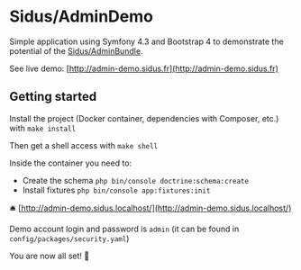 Sidus/AdminDemo
===================

Simple application using Symfony 4.3 and Bootstrap 4 to demonstrate the potential of the
[Sidus/AdminBundle](https://github.com/VincentChalnot/SidusAdminBundle).

See live demo: [http://admin-demo.sidus.fr](http://admin-demo.sidus.fr)

Getting started
---------------

Install the project (Docker container, dependencies with Composer, etc.) with `make install`

Then get a shell access with `make shell`

Inside the container you need to:

- Create the schema `php bin/console doctrine:schema:create` 
- Install fixtures `php bin/console app:fixtures:init` 

🛎 [http://admin-demo.sidus.localhost/](http://admin-demo.sidus.localhost/)

Demo account login and password is `admin` (it can be found in `config/packages/security.yaml`)

You are now all set! 🙌
